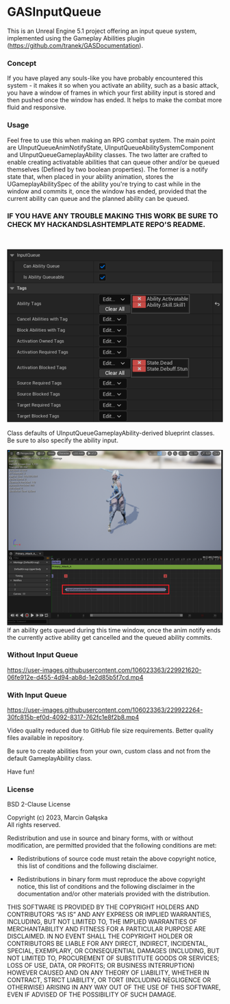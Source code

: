 # GASInputQueue
This is an Unreal Engine 5.1 project offering an input queue system, implemented using the Gameplay Abilities plugin (https://github.com/tranek/GASDocumentation).

### Concept
If you have played any souls-like you have probably encountered this system - it makes it so when you activate an ability, such as a basic attack, you have a window of frames in which your first ability input is stored and then pushed once the window has ended. It helps to make the combat more fluid and responsive.

### Usage
Feel free to use this when making an RPG combat system.
The main point are UInputQueueAnimNotifyState, UInputQueueAbilitySystemComponent and UInputQueueGameplayAbility classes. The two latter are crafted to enable creating activatable abilities that can queue other and/or be queued themselves (Defined by two boolean properties). The former is a notify state that, when placed in your ability animation, stores the UGameplayAbilitySpec of the ability you're trying to cast while in the window and commits it, once the window has ended, provided that the current ability can queue and the planned ability can be queued.

### IF YOU HAVE ANY TROUBLE MAKING THIS WORK BE SURE TO CHECK MY HACKANDSLASHTEMPLATE REPO'S README.
<br>

![Screenshot](AbilityDefaults.png)

Class defaults of UInputQueueGameplayAbility-derived blueprint classes. Be sure to also specify the ability input.

![Screenshot](Sequencer.png)
If an ability gets queued during this time window, once the anim notify ends the currently active ability get cancelled and the queued ability commits.


### Without Input Queue

https://user-images.githubusercontent.com/106023363/229921620-06fe912e-d455-4d94-ab8d-1e2d85b5f7cd.mp4

### With Input Queue

https://user-images.githubusercontent.com/106023363/229922264-30fc815b-ef0d-4092-8317-762fc1e8f2b8.mp4

Video quality reduced due to GitHub file size requirements. Better quality files available in repository.

Be sure to create abilities from your own, custom class and not from the default GameplayAbility class.

Have fun!

### License
BSD 2-Clause License

Copyright (c) 2023, Marcin Gałąska <br>
All rights reserved.

Redistribution and use in source and binary forms, with or without
modification, are permitted provided that the following conditions are met:

* Redistributions of source code must retain the above copyright notice, this
  list of conditions and the following disclaimer.

* Redistributions in binary form must reproduce the above copyright notice,
  this list of conditions and the following disclaimer in the documentation
  and/or other materials provided with the distribution.

THIS SOFTWARE IS PROVIDED BY THE COPYRIGHT HOLDERS AND CONTRIBUTORS “AS IS” AND ANY EXPRESS OR IMPLIED WARRANTIES, INCLUDING, BUT NOT LIMITED TO, THE IMPLIED WARRANTIES OF MERCHANTABILITY AND FITNESS FOR A PARTICULAR PURPOSE ARE DISCLAIMED. IN NO EVENT SHALL THE COPYRIGHT HOLDER OR CONTRIBUTORS BE LIABLE FOR ANY DIRECT, INDIRECT, INCIDENTAL, SPECIAL, EXEMPLARY, OR CONSEQUENTIAL DAMAGES (INCLUDING, BUT NOT LIMITED TO, PROCUREMENT OF SUBSTITUTE GOODS OR SERVICES; LOSS OF USE, DATA, OR PROFITS; OR BUSINESS INTERRUPTION) HOWEVER CAUSED AND ON ANY THEORY OF LIABILITY, WHETHER IN CONTRACT, STRICT LIABILITY, OR TORT (INCLUDING NEGLIGENCE OR OTHERWISE) ARISING IN ANY WAY OUT OF THE USE OF THIS SOFTWARE, EVEN IF ADVISED OF THE POSSIBILITY OF SUCH DAMAGE.
